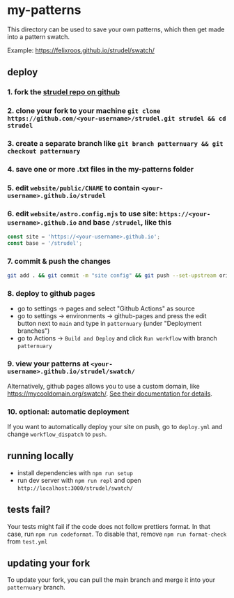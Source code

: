 # my-patterns

This directory can be used to save your own patterns, which then get
made into a pattern swatch.

Example: <https://felixroos.github.io/strudel/swatch/>

## deploy

### 1. fork the [strudel repo on github](https://github.com/tidalcycles/strudel.git)

### 2. clone your fork to your machine `git clone https://github.com/<your-username>/strudel.git strudel && cd strudel`

### 3. create a separate branch like `git branch patternuary && git checkout patternuary`

### 4. save one or more .txt files in the my-patterns folder

### 5. edit `website/public/CNAME` to contain `<your-username>.github.io/strudel`

### 6. edit `website/astro.config.mjs` to use site: `https://<your-username>.github.io` and base `/strudel`, like this

```js
const site = 'https://<your-username>.github.io';
const base = '/strudel';
```

### 7. commit & push the changes

```sh
git add . && git commit -m "site config" && git push --set-upstream origin
```

### 8. deploy to github pages

- go to settings -> pages and select "Github Actions" as source
- go to settings -> environments -> github-pages and press the edit button next to `main` and type in `patternuary` (under "Deployment branches")
- go to Actions -> `Build and Deploy` and click `Run workflow` with branch `patternuary`

### 9. view your patterns at `<your-username>.github.io/strudel/swatch/`

Alternatively, github pages allows you to use a custom domain, like https://mycooldomain.org/swatch/. [See their documentation for details](https://docs.github.com/en/pages/configuring-a-custom-domain-for-your-github-pages-site).

### 10. optional: automatic deployment

If you want to automatically deploy your site on push, go to `deploy.yml` and change `workflow_dispatch` to `push`.

## running locally

- install dependencies with `npm run setup`
- run dev server with `npm run repl` and open `http://localhost:3000/strudel/swatch/`

## tests fail?

Your tests might fail if the code does not follow prettiers format.
In that case, run `npm run codeformat`. To disable that, remove `npm run format-check` from `test.yml`

## updating your fork

To update your fork, you can pull the main branch and merge it into your `patternuary` branch.

